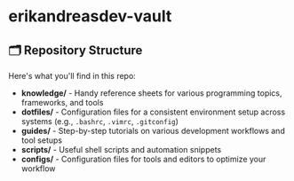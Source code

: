 # erikandreasdev-vault

## 🗂 Repository Structure

Here's what you'll find in this repo:

- **knowledge/** - Handy reference sheets for various programming topics, frameworks, and tools
- **dotfiles/** - Configuration files for a consistent environment setup across systems (e.g., `.bashrc`, `.vimrc`, `.gitconfig`)
- **guides/** - Step-by-step tutorials on various development workflows and tool setups
- **scripts/** - Useful shell scripts and automation snippets
- **configs/** - Configuration files for tools and editors to optimize your workflow